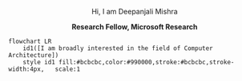 
<p align="center">
Hi, I am Deepanjali Mishra
</p>

<p align="center"> <b>Research Fellow, Microsoft Research</p></b>


 

```mermaid
flowchart LR
    id1([I am broadly interested in the field of Computer Architecture]) 
    style id1 fill:#bcbcbc,color:#990000,stroke:#bcbcbc,stroke-width:4px,   scale:1
```
  
        

    

